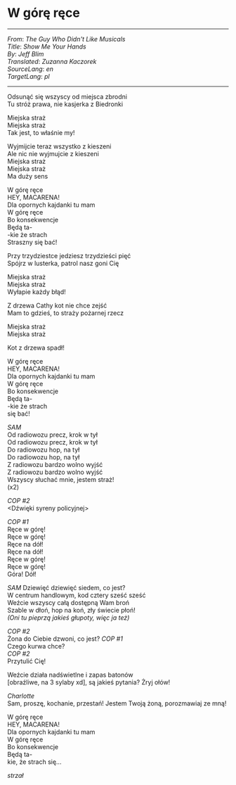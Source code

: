 # W górę ręce

---
_From_: _The Guy Who Didn't Like Musicals_  
_Title_: _Show Me Your Hands_  
_By_: _Jeff Blim_  
_Translated_: _Zuzanna Kaczorek_  
_SourceLang_: _en_  
_TargetLang_: _pl_

---

Odsunąć się wszyscy od miejsca zbrodni  
Tu stróż prawa, nie kasjerka z Biedronki  

Miejska straż  
Miejska straż  
Tak jest, to właśnie my!  

Wyjmijcie teraz wszystko z kieszeni  
Ale nic nie wyjmujcie z kieszeni  
Miejska straż  
Miejska straż  
Ma duży sens  

W górę ręce  
HEY, MACARENA!  
Dla opornych kajdanki tu mam  
W górę ręce  
Bo konsekwencje  
Będą ta-  
-kie że strach  
Straszny się bać!  

Przy trzydziestce jedziesz trzydzieści pięć  
Spójrz w lusterka, patrol nasz goni Cię  

Miejska straż  
Miejska straż  
Wyłapie każdy błąd!  

Z drzewa Cathy kot nie chce zejść  
Mam to gdzieś, to straży pożarnej rzecz  

Miejska straż  
Miejska straż  

Kot z drzewa spadł!  

W górę ręce  
HEY, MACARENA!  
Dla opornych kajdanki tu mam  
W górę ręce  
Bo konsekwencje  
Będą ta-  
-kie że strach  
się bać!  

*SAM*  
Od radiowozu precz, krok w tył  
Od radiowozu precz, krok w tył  
Do radiowozu hop, na tył  
Do radiowozu hop, na tył  
Z radiowozu bardzo wolno wyjść  
Z radiowozu bardzo wolno wyjść  
Wszyscy słuchać mnie, jestem straż!  
(x2)

*COP #2*  
<Dźwięki syreny policyjnej>  

*COP #1*  
Ręce w górę!  
Ręce w górę!  
Ręce na dół!  
Ręce na dół!  
Ręce w górę!  
Ręce w górę!  
Góra! Dół!  

*SAM*
Dziewięć dziewięć siedem, co jest?  
W centrum handlowym, kod cztery sześć sześć  
Weźcie wszyscy całą dostępną Wam broń  
Szable w dłoń, hop na koń, zły świecie płoń!  
*(Oni tu pieprzą jakieś głupoty, więc ja też)*

*COP #2*  
Żona do Ciebie dzwoni, co jest? 
*COP #1*   
Czego kurwa chce?  
*COP #2*  
Przytulić Cię!  

Weźcie działa nadświetlne i zapas batonów  
[obraźliwe, na 3 sylaby xd], są jakieś pytania? Żryj ołów!

*Charlotte*  
Sam, proszę, kochanie, przestań! Jestem Twoją żoną, porozmawiaj ze mną!

W górę ręce  
HEY, MACARENA!  
Dla opornych kajdanki tu mam  
W górę ręce  
Bo konsekwencje  
Będą ta-  
kie, że strach się...  

*strzał*
